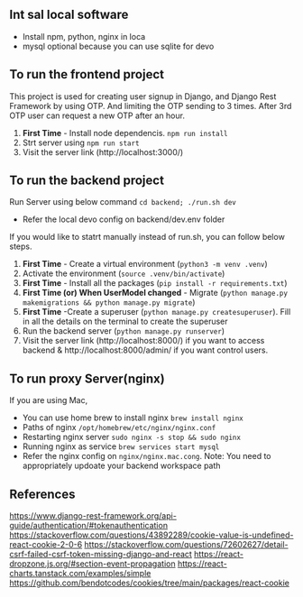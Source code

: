 ## Int sal local software
* Install npm, python, nginx in loca
* mysql optional because you can use sqlite for devo

## To run the frontend project
This project is used for creating user signup in Django, and Django Rest Framework by using OTP.
And limiting the OTP sending to 3 times. After 3rd OTP user can request a new OTP after an hour.
1.  **First Time** - Install node dependencis. ```npm run install```
1. Strt server using ```npm run start```
1. Visit the server link (http://localhost:3000/)

## To run the backend project
Run Server using below command
```cd backend; ./run.sh dev```
* Refer the local devo config on backend/dev.env folder

If you would like to statrt manually instead of run.sh, you can follow below steps.
1. **First Time** - Create a virtual environment (```python3 -m venv .venv```)
1. Activate the environment (```source .venv/bin/activate```)
1. **First Time** - Install all the packages (```pip install -r requirements.txt```)
1. **First Time (or) When UserModel changed** - Migrate (```python manage.py makemigrations && python manage.py migrate```)
1. **First Time** -Create a superuser (```python manage.py createsuperuser```). Fill in all the details on the terminal to create the superuser
1. Run the backend server (```python manage.py runserver```)
1. Visit the server link (http://localhost:8000/) if you want to access backend & http://localhost:8000/admin/ if you want control users.


## To run proxy Server(nginx)
If you are using Mac, 
* You can use home brew to install nginx ```brew install nginx``` 
* Paths of nginx ```/opt/homebrew/etc/nginx/nginx.conf```
* Restarting nginx server ```sudo nginx -s stop && sudo nginx```
* Running nginx as service ```brew services start mysql```
* Refer the nginx config on ```nginx/nginx.mac.cong```. Note: You need to appropriately updoate your backend workspace path


## References
https://www.django-rest-framework.org/api-guide/authentication/#tokenauthentication
https://stackoverflow.com/questions/43892289/cookie-value-is-undefined-react-cookie-2-0-6
https://stackoverflow.com/questions/72602627/detail-csrf-failed-csrf-token-missing-django-and-react
https://react-dropzone.js.org/#section-event-propagation
https://react-charts.tanstack.com/examples/simple
https://github.com/bendotcodes/cookies/tree/main/packages/react-cookie

